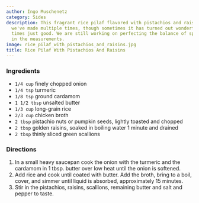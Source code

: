 ```yaml
---
author: Ingo Muschenetz
category: Sides
description: This fragrant rice pilaf flavored with pistachios and raisins is a dish
  we've made multiple times, though sometimes it has turned out wonderful while other
  times just good. We are still working on perfecting the balance of spices and dialing
  in the measurements.
image: rice_pilaf_with_pistachios_and_raisins.jpg
title: Rice Pilaf With Pistachios And Raisins
---
```


### Ingredients

* `1/4 cup` finely chopped onion
* `1/4 tsp` turmeric
* `1/8 tsp` ground cardamom
* `1 1/2 tbsp` unsalted butter
* `1/3 cup` long-grain rice
* `2/3 cup` chicken broth
* `2 tbsp` pistachio nuts or pumpkin seeds, lightly toasted and chopped
* `2 tbsp` golden raisins, soaked in boiling water 1 minute and drained
* `2 tbsp` thinly sliced green scallions

### Directions

1. In a small heavy saucepan cook the onion with the turmeric and the cardamom in 1 tbsp. butter over low heat until the onion is softened.
2. Add rice and cook until coated with butter. Add the broth, bring to a boil, cover, and simmer until liquid is absorbed, approximately 15 minutes.
3. Stir in the pistachios, raisins, scallions, remaining butter and salt and pepper to taste.